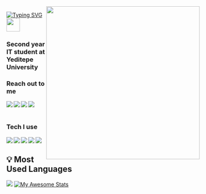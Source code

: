 <img src="https://media.giphy.com/media/qgQUggAC3Pfv687qPC/giphy.gif"  align="right" width="400">

[![Typing SVG](https://readme-typing-svg.herokuapp.com?color=%2336BCF7&lines=Hi+there%2C+I'm+Emre+)](https://git.io/typing-svg) <img src="https://user-images.githubusercontent.com/1303154/88677602-1635ba80-d120-11ea-84d8-d263ba5fc3c0.gif" width="35" alignt="center"/>

### Second year IT student at Yeditepe University 

### Reach out to me

<div align="center">
  <a href="mailto:emretanrkulu0@gmail.com">
    <img
      src="https://img.shields.io/badge/e‑mail-D14836.svg?style=for-the-badge&logo=GMail&logoColor=white" align="left"
    />
  </a>
  <a href="https://www.linkedin.com/in/emre-zeki-tanrikulu-9887ab207/">
    <img
      src="https://img.shields.io/badge/LinkedIn-0077B5?style=for-the-badge&logo=linkedin&logoColor=white" align="left"
    />
  </a>
   <a href="https://www.instagram.com/emretanrkulu9/">
    <img
      src="https://img.shields.io/badge/instagram-E4405F.svg?style=for-the-badge&logo=instagram&logoColor=white" align="left"
    />
  </a>
  <a href="https://twitter.com/emretnrkl9">
    <img
      src="https://img.shields.io/badge/Twitter-1DA1F2?style=for-the-badge&logo=twitter&logoColor=white" align="left"
    />
  </a>
</div>

<br />
<br />



### Tech I use
<img src="https://img.shields.io/badge/Java-ED8B00?style=for-the-badge&logo=java&logoColor=white" align="left" >
<img src="https://img.shields.io/badge/C-00599C?style=for-the-badge&logo=c&logoColor=white" align="left">
<img src="https://img.shields.io/badge/Python-FFD43B?style=for-the-badge&logo=python&logoColor=blue" align="left">
<img src="https://img.shields.io/badge/C%2B%2B-00599C?style=for-the-badge&logo=c%2B%2B&logoColor=white"align="left" >
<img src="https://img.shields.io/badge/MySQL-005C84?style=for-the-badge&logo=mysql&logoColor=white" align="left" >


<br />

## <summary>:bulb:  Most Used Languages</summary>
<img src="https://github-readme-stats.vercel.app/api/top-langs/?username=emretan9&layout=compact" >      [![My Awesome Stats](https://awesome-github-stats.azurewebsites.net/user-stats/emretan9?cardType=github&theme=chartreuse-dark)](https://git.io/awesome-stats-card)

